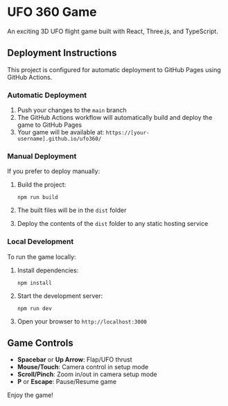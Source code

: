 # UFO 360 Game

An exciting 3D UFO flight game built with React, Three.js, and TypeScript.

## Deployment Instructions

This project is configured for automatic deployment to GitHub Pages using GitHub Actions.

### Automatic Deployment

1. Push your changes to the `main` branch
2. The GitHub Actions workflow will automatically build and deploy the game to GitHub Pages
3. Your game will be available at: `https://[your-username].github.io/ufo360/`

### Manual Deployment

If you prefer to deploy manually:

1. Build the project:
   ```
   npm run build
   ```

2. The built files will be in the `dist` folder

3. Deploy the contents of the `dist` folder to any static hosting service

### Local Development

To run the game locally:

1. Install dependencies:
   ```
   npm install
   ```

2. Start the development server:
   ```
   npm run dev
   ```

3. Open your browser to `http://localhost:3000`

## Game Controls

- **Spacebar** or **Up Arrow**: Flap/UFO thrust
- **Mouse/Touch**: Camera control in setup mode
- **Scroll/Pinch**: Zoom in/out in camera setup mode
- **P** or **Escape**: Pause/Resume game

Enjoy the game!
